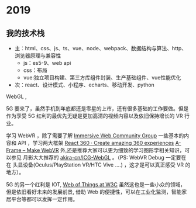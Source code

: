 # 2019

## 我的技术栈

* 主：html、css、js、ts、vue、node、webpack、数据结构与算法、http、浏览器原理与兼容性
  * js：es5-9、web api
  * css：布局
  * vue:独立项目构建、第三方库组件封装、生产基础组件、vue性能优化
* 次：react、设计模式、小程序、echarts、移动开发、python



WebGL ,

5G 要来了，虽然手机到年底都还是零星的上市，还有很多基础的工作要做。但是作为享受 5G 红利的最优先无疑是更加高清的视频内容以及依旧保持增长的 VR 行业。

学习 WebVR ，除了需要了解 [Immersive Web Community Group](http://link.zhihu.com/?target=https%3A//www.w3.org/community/immersive-web/) 一些基本的内容和 API ，学习两大框架 [React 360 · Create amazing 360 experiences](http://link.zhihu.com/?target=https%3A//facebook.github.io/react-360/)  [A-Frame – Make WebVR](http://link.zhihu.com/?target=https%3A//aframe.io/) 外,还是推荐大家可以更为细致的学习图形学相关知识，可以参见 月影大大推荐的 [akira-cn/ICG-WebGL](http://link.zhihu.com/?target=https%3A//github.com/akira-cn/ICG-WebGL) 。（PS: WebVR Debug 一定要在在 头显设备(Oculus/PlayStation VR/HTC Vive ....) ，这才是可以真正感受 VR 的地方）。

5G 的另一个红利是 IOT, [Web of Things at W3C](http://link.zhihu.com/?target=https%3A//www.w3.org/WoT/)  虽然这也是一些小众的领域，但是依旧看好未来的发展前景, 借助 Web 的便捷性，可以在工业化监测，智能家居平台等都可以发挥一定作用。

